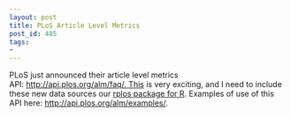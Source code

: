 ```yaml
---
layout: post
title: PLoS Article Level Metrics
post_id: 485
tags: 
- 
---
```


PLoS just announced their article level metrics API: http://api.plos.org/alm/faq/. This is very exciting, and I need to include these new data sources our <a href="https://github.com/SChamberlain/rplos" target="_blank">rplos package for R</a>. Examples of use of this API here: http://api.plos.org/alm/examples/.